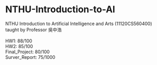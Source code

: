 # NTHU-Introduction-to-AI <br/>
NTHU Introduction to Artificial Intelligence and Arts (11120CS560400) taught by Professor 吳中浩<br/>
<br/>
HW1: 88/100<br/>
HW2: 85/100<br/>
Final_Project: 80/100<br/>
Surver_Report: 75/1000<br/>
